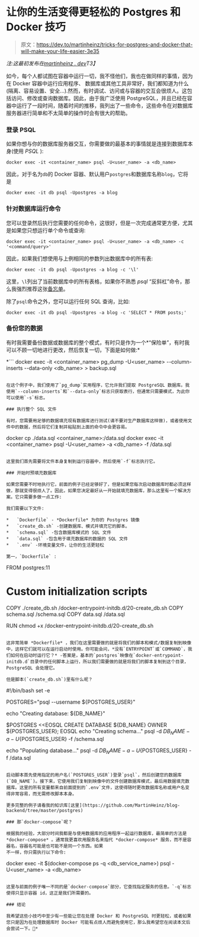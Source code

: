 # 让你的生活变得更轻松的 Postgres 和 Docker 技巧

> 原文：<https://dev.to/martinheinz/tricks-for-postgres-and-docker-that-will-make-your-life-easier-3e35>

*注:这最初发布在[martinheinz . dev](https://martinheinz.dev/blog/3)T3】*

如今，每个人都试图在容器中运行一切，我不怪他们，我也在做同样的事情，因为在 Docker 容器中运行应用程序、
数据库或其他工具非常好，我们都知道为什么(隔离、容易设置、安全...).然而，有时调试、访问或与容器的交互会很烦人。这包括访问、修改或查询数据库。因此，由于我广泛使用 PostgreSQL，并且已经在容器中运行了一段时间，随着时间的推移，我列出了一些命令，这些命令在对数据库服务器进行简单和不太简单的操作时会有很大的帮助。

### 登录 PSQL

如果你想与你的数据库服务器交互，你需要做的最基本的事情就是连接到数据库本身(使用 *PSQL* ):

```
docker exec -it <container_name> psql -U<user_name> -a <db_name> 
```

因此，对于名为`db`的 Docker 容器、默认用户`postgres`和数据库名称`blog`，它将是

```
docker exec -it db psql -Upostgres -a blog 
```

### 针对数据库运行命令

您可以登录然后执行您需要的任何命令，这很好，但是一次完成通常更方便，尤其是如果您只想运行单个命令或查询:

```
docker exec -it <container_name> psql -U<user_name> -a <db_name> -c '<command/query>' 
```

因此，如果我们想使用与上例相同的参数列出数据库中的所有表:

```
docker exec -it db psql -Upostgres -a blog -c '\l' 
```

这里，`\l`列出了当前数据库中的所有表格，如果你不熟悉 *psql* “反斜杠”命令，那么我强烈推荐这张[备忘单](https://gist.github.com/Kartones/dd3ff5ec5ea238d4c546)。

除了`psql`命令之外，您可以运行任何 SQL 查询，比如:

```
docker exec -it db psql -Upostgres -a blog -c 'SELECT * FROM posts;' 
```

### 备份您的数据

有时我需要备份数据或数据库的整个模式，有时只是作为一个*“保险单”，有时我可以不顾一切地进行更改，然后恢复一切，下面是如何做:* 

 *```
docker exec -it <container_name> pg_dump -U<user_name> --column-inserts --data-only <db_name> > backup.sql 
```

在这个例子中，我们使用了`pg_dump`实用程序，它允许我们提取 PostgreSQL 数据库。我使用`--column-inserts`和`--data-only`标志只获取表行，但通常只需要模式，为此你可以使用`-s`标志。

### 执行整个 SQL 文件

有时，您需要用足够的数据填充现有数据库进行测试(请不要对生产数据库这样做)，或者使用文件中的数据，然后将它们复制并粘贴到上面的命令中会更容易。

```
docker cp ./data.sql <container_name>:/data.sql
docker exec -it <container_name> psql -U<user_name> -a <db_name> -f /data.sql 
```

这里我们首先需要将文件本身复制到运行容器中，然后使用`-f`标志执行它。

### 开始时预填充数据库

如果您需要不时地执行它，前面的例子已经足够好了，但是如果您每次启动数据库时都必须这样做，那就变得很烦人了。因此，如果您决定最好从一开始就填充数据库，那么这里有一个解决方案。它只需要多做一点工作:

我们需要以下文件:

*   `Dockerfile` - *Dockerfile* 为你的 Postgres 镜像
*   `create_db.sh` -创建数据库、模式并填充它的脚本。
*   `schema.sql` -包含数据库模式的 SQL 文件
*   `data.sql` -包含用于填充数据库的数据的 SQL 文件
*   `.env` -环境变量文件，让你的生活更轻松

第一，`Dockerfile` :

```
FROM postgres:11

# Custom initialization scripts
COPY ./create_db.sh /docker-entrypoint-initdb.d/20-create_db.sh
COPY schema.sql /schema.sql
COPY data.sql /data.sql

RUN chmod +x /docker-entrypoint-initdb.d/20-create_db.sh 
```

这非常简单 *Dockerfile* ，我们在这里需要做的就是将我们的脚本和模式/数据复制到映像中，这样它们就可以在运行启动时使用。你可能会问，*没有`ENTRYPOINT`或`COMMAND`，我们如何在启动时运行它？* -答案是，基本的`postgres`映像在`docker-entrypoint-initdb.d`目录中的任何脚本上运行，所以我们需要做的就是将我们的脚本复制到这个目录，PostgreSQL 会处理它。

但是脚本(`create_db.sh`)里有什么呢？

```
#!/bin/bash
set -e

POSTGRES="psql --username ${POSTGRES_USER}"

echo "Creating database: ${DB_NAME}"

$POSTGRES <<EOSQL CREATE DATABASE ${DB_NAME} OWNER ${POSTGRES_USER}; EOSQL echo "Creating schema..."
psql -d ${DB_NAME} -a -U${POSTGRES_USER} -f /schema.sql

echo "Populating database..."
psql -d ${DB_NAME} -a  -U${POSTGRES_USER} -f /data.sql 
```

启动脚本首先使用指定的用户名(`POSTGRES_USER`)登录`psql`，然后创建您的数据库(`DB_NAME`)。接下来，它使用我们复制到映像中的文件创建数据库模式，最后用数据填充数据库。这里的所有变量都来自前面提到的`.env`文件，这使得随时更改数据库名称或用户名变得非常容易，而无需修改脚本本身。

更多完整的例子请看我的知识库[这里](https://github.com/MartinHeinz/blog-backend/tree/master/postgres)

### 那`docker-compose`呢？

根据我的经验，大部分时间我都是与使用数据库的应用程序一起运行数据库，最简单的方法是 *docker-compose* 。通常我更喜欢用服务名来指代 *docker-compose* 服务，而不是容器名，容器名可能是也可能不是同一个东西。如果
不一样，你只需执行以下命令:

```
docker exec -it $(docker-compose ps -q <db_service_name>) psql -U<user_name> -a <db_name> 
```

这里与前面的例子唯一不同的是`docker-compose`部分，它查找指定服务的信息。`-q`标志使得只显示容器 id，这正是我们所需要的。

### 结论

我希望这些小技巧中至少有一些能让您在处理 Docker 和 PostgreSQL 时更轻松，或者如果您只是因为在处理数据库时 Docker 可能有点烦人而避免使用它，那么我希望您在阅读本文后会尝试一下。🙂*